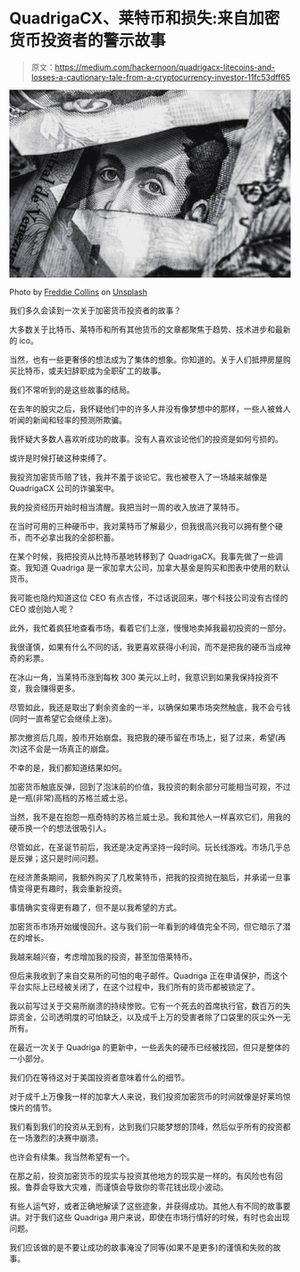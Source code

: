 # QuadrigaCX、莱特币和损失:来自加密货币投资者的警示故事

> 原文：<https://medium.com/hackernoon/quadrigacx-litecoins-and-losses-a-cautionary-tale-from-a-cryptocurrency-investor-11fc53dff65>

![](img/6fbc8d5eefb2850b22fc1c3fbc3d512a.png)

Photo by [Freddie Collins](https://unsplash.com/photos/uXWPg9uMwt8?utm_source=unsplash&utm_medium=referral&utm_content=creditCopyText) on [Unsplash](https://unsplash.com/search/photos/currency?utm_source=unsplash&utm_medium=referral&utm_content=creditCopyText)

我们多久会读到一次关于加密货币投资者的故事？

大多数关于比特币、莱特币和所有其他货币的文章都聚焦于趋势、技术进步和最新的 ico。

当然，也有一些更奢侈的想法成为了集体的想象。你知道的。关于人们抵押房屋购买比特币，或夫妇辞职成为全职矿工的故事。

我们不常听到的是这些故事的结局。

在去年的股灾之后，我怀疑他们中的许多人并没有像梦想中的那样，一些人被耸人听闻的新闻和轻率的预测所欺骗。

我怀疑大多数人喜欢听成功的故事。没有人喜欢谈论他们的投资是如何亏损的。

或许是时候打破这种束缚了。

我投资加密货币赔了钱，我并不羞于谈论它。我也被卷入了一场越来越像是 QuadrigaCX 公司的诈骗案中。

我的投资经历开始时相当清醒。我把当时一周的收入放进了莱特币。

在当时可用的三种硬币中，我对莱特币了解最少，但我很高兴我可以拥有整个硬币，而不必拿出我的全部积蓄。

在某个时候，我把投资从比特币基地转移到了 QuadrigaCX。我事先做了一些调查。我知道 Quadriga 是一家加拿大公司，加拿大基金是购买和图表中使用的默认货币。

我可能也隐约知道这位 CEO 有点古怪，不过话说回来，哪个科技公司没有古怪的 CEO 或创始人呢？

此外，我忙着疯狂地查看市场，看着它们上涨，慢慢地卖掉我最初投资的一部分。

我很谨慎，如果有什么不同的话，我更喜欢获得小利润，而不是把我的硬币当成神奇的彩票。

在冰山一角，当莱特币涨到每枚 300 美元以上时，我意识到如果我保持投资不变，我会赚得更多。

尽管如此，我还是取出了剩余资金的一半，以确保如果市场突然触底，我不会亏钱(同时一直希望它会继续上涨)。

那次撤资后几周，股市开始崩盘。我把我的硬币留在市场上，挺了过来，希望(再次)这不会是一场真正的崩盘。

不幸的是，我们都知道结果如何。

加密货币触底反弹，回到了泡沫前的价值，我投资的剩余部分可能相当可观，不过是一瓶(非常)高档的苏格兰威士忌。

当然，我不是在抱怨一瓶奇特的苏格兰威士忌。我和其他人一样喜欢它们，用我的硬币换一个的想法很吸引人。

尽管如此，在圣诞节前后，我还是决定再坚持一段时间。玩长线游戏。市场几乎总是反弹；这只是时间问题。

在经济萧条期间，我额外购买了几枚莱特币，把我的投资抛在脑后，并承诺一旦事情变得更有趣时，我会重新投资。

事情确实变得更有趣了，但不是以我希望的方式。

加密货币市场开始缓慢回升。这与我们前一年看到的峰值完全不同，但它暗示了潜在的增长。

我越来越兴奋，考虑增加我的投资，甚至加倍莱特币。

但后来我收到了来自交易所的可怕的电子邮件。Quadriga 正在申请保护，而这个平台实际上已经被关闭了，在这个过程中，我们所有的货币都被锁定了。

我以前写过关于交易所崩溃的持续惨败。它有一个死去的首席执行官，数百万的失踪资金，公司透明度的可怕缺乏，以及成千上万的受害者除了口袋里的灰尘外一无所有。

在最近一次关于 Quadriga 的更新中，一些丢失的硬币已经被找回，但只是整体的一小部分。

我们仍在等待这对于美国投资者意味着什么的细节。

对于成千上万像我一样的加拿大人来说，我们投资加密货币的时间就像是好莱坞惊悚片的情节。

我们看到我们的投资从无到有，达到我们只能梦想的顶峰，然后似乎所有的投资都在一场激烈的决赛中崩溃。

也许会有续集。我当然希望有一个。

在那之前，投资加密货币的现实与投资其他地方的现实是一样的。有风险也有回报。鲁莽会导致大灾难，而谨慎会导致你的零花钱出现小波动。

有些人运气好，或者正确地解读了这些迹象，并获得成功。其他人有不同的故事要讲。对于我们这些 Quadriga 用户来说，即使在市场行情好的时候，有时也会出现问题。

我们应该做的是不要让成功的故事淹没了同等(如果不是更多)的谨慎和失败的故事。
